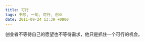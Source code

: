 ```yaml
---
title: 可行
tags: 书写, 一句, 可行, 创业
date: 2011-09-24 13:39 +0800
---
```



创业者不等待自己的愿望也不等待需求，他只是抓住一个可行的机会。

